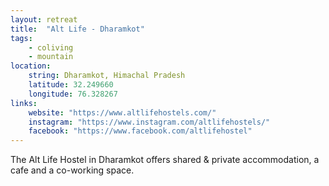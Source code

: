 ```yaml
--- 
layout: retreat
title:  "Alt Life - Dharamkot"
tags: 
    - coliving
    - mountain
location: 
    string: Dharamkot, Himachal Pradesh
    latitude: 32.249660
    longitude: 76.328267
links:
    website: "https://www.altlifehostels.com/"
    instagram: "https://www.instagram.com/altlifehostels/"
    facebook: "https://www.facebook.com/altlifehostel"
---
```


The Alt Life Hostel in Dharamkot offers shared & private accommodation, a cafe and a co-working space.